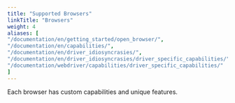 ```yaml
---
title: "Supported Browsers"
linkTitle: "Browsers"
weight: 4
aliases: [
"/documentation/en/getting_started/open_browser/",
"/documentation/en/capabilities/",
"/documentation/en/driver_idiosyncrasies/",
"/documentation/en/driver_idiosyncrasies/driver_specific_capabilities/",
"/documentation/webdriver/capabilities/driver_specific_capabilities/"
]
---
```


Each browser has custom capabilities and unique features.
